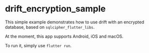 # drift_encryption_sample

This simple example demonstrates how to use drift with an encrypted database,
based on `sqlcipher_flutter_libs`.

At the moment, this app supports Android, iOS and macOS.

To run it, simply use `flutter run`.
